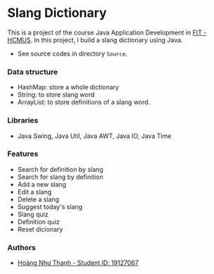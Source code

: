 # Slang Dictionary
This is a project of the course Java Application Development in [FIT - HCMUS](https://www.facebook.com/fit.hcmus). In this project, I build a slang dictionary using Java.

- See source codes in directory `Source`.

### Data structure
- HashMap: store a whole dictionary
- String: to store slang word
- ArrayList<String>: to store definitions of a slang word.

### Libraries

- Java Swing, Java Util, Java AWT, Java IO, Java Time

### Features
- Search for definition by slang
- Search for slang by definition
- Add a new slang
- Edit a slang
- Delete a slang
- Suggest today's slang
- Slang quiz
- Definition quiz
- Reset dicionary

### Authors
- [Hoàng Như Thanh - Student ID: 19127067](https://github.com/thanhhoang4869)

